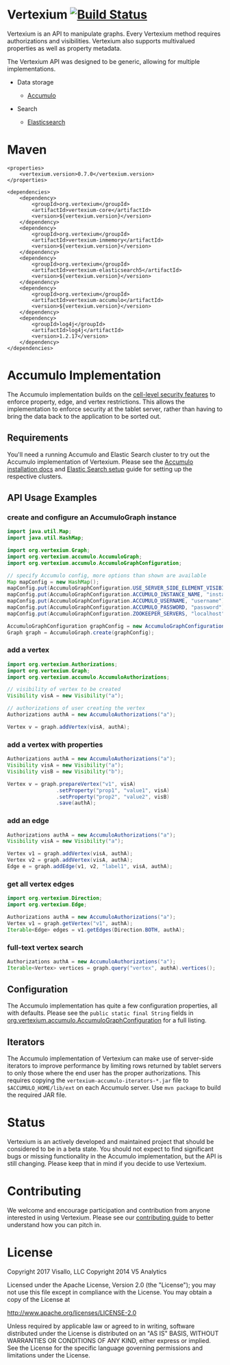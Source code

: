Vertexium [![Build Status](https://travis-ci.org/visallo/vertexium.svg?branch=master)](https://travis-ci.org/visallo/vertexium)
=========

Vertexium is an API to manipulate graphs. Every Vertexium method requires authorizations
and visibilities. Vertexium also supports multivalued properties as well as property
metadata.

The Vertexium API was designed to be generic, allowing for multiple implementations.

* Data storage
  * [Accumulo](accumulo/README.md)

* Search
  * [Elasticsearch](elasticsearch5/README.md)

Maven
=====

```
<properties>
    <vertexium.version>0.7.0</vertexium.version>
</properties>
```

```
<dependencies>
    <dependency>
        <groupId>org.vertexium</groupId>
        <artifactId>vertexium-core</artifactId>
        <version>${vertexium.version}</version>
    </dependency>
    <dependency>
        <groupId>org.vertexium</groupId>
        <artifactId>vertexium-inmemory</artifactId>
        <version>${vertexium.version}</version>
    </dependency>
    <dependency>
        <groupId>org.vertexium</groupId>
        <artifactId>vertexium-elasticsearch5</artifactId>
        <version>${vertexium.version}</version>
    </dependency>
    <dependency>
        <groupId>org.vertexium</groupId>
        <artifactId>vertexium-accumulo</artifactId>
        <version>${vertexium.version}</version>
    </dependency>
    <dependency>
        <groupId>log4j</groupId>
        <artifactId>log4j</artifactId>
        <version>1.2.17</version>
    </dependency>
</dependencies>
```

Accumulo Implementation
=======================

The Accumulo implementation builds on the [cell-level security features](https://accumulo.apache.org/1.5/accumulo_user_manual.html#_security)
to enforce property, edge, and vertex restrictions. This allows the implementation
to enforce security at the tablet server, rather than having to bring the data
back to the application to be sorted out.

Requirements
------------

You'll need a running Accumulo and Elastic Search cluster to try out the Accumulo implementation
of Vertexium. Please see the [Accumulo installation docs](https://accumulo.apache.org/1.5/accumulo_user_manual.html#_installation)
and [Elastic Search setup](http://www.elasticsearch.org/guide/en/elasticsearch/reference/current/setup.html)
guide for setting up the respective clusters.

API Usage Examples
------------------

### create and configure an AccumuloGraph instance

```java
import java.util.Map;
import java.util.HashMap;

import org.vertexium.Graph;
import org.vertexium.accumulo.AccumuloGraph;
import org.vertexium.accumulo.AccumuloGraphConfiguration;

// specify Accumulo config, more options than shown are available
Map mapConfig = new HashMap();
mapConfig.put(AccumuloGraphConfiguration.USE_SERVER_SIDE_ELEMENT_VISIBILITY_ROW_FILTER, false);
mapConfig.put(AccumuloGraphConfiguration.ACCUMULO_INSTANCE_NAME, "instance_name");
mapConfig.put(AccumuloGraphConfiguration.ACCUMULO_USERNAME, "username");
mapConfig.put(AccumuloGraphConfiguration.ACCUMULO_PASSWORD, "password");
mapConfig.put(AccumuloGraphConfiguration.ZOOKEEPER_SERVERS, "localhost");

AccumuloGraphConfiguration graphConfig = new AccumuloGraphConfiguration(mapConfig);
Graph graph = AccumuloGraph.create(graphConfig);
```

### add a vertex

```java
import org.vertexium.Authorizations;
import org.vertexium.Graph;
import org.vertexium.accumulo.AccumuloAuthorizations;

// visibility of vertex to be created
Visibility visA = new Visibility("a");

// authorizations of user creating the vertex
Authorizations authA = new AccumuloAuthorizations("a");

Vertex v = graph.addVertex(visA, authA);
```

### add a vertex with properties

```java
Authorizations authA = new AccumuloAuthorizations("a");
Visibility visA = new Visibility("a");
Visibility visB = new Visibility("b");

Vertex v = graph.prepareVertex("v1", visA)
                .setProperty("prop1", "value1", visA)
                .setProperty("prop2", "value2", visB)
                .save(authA);
```

### add an edge

```java
Authorizations authA = new AccumuloAuthorizations("a");
Visibility visA = new Visibility("a");

Vertex v1 = graph.addVertex(visA, authA);
Vertex v2 = graph.addVertex(visA, authA);
Edge e = graph.addEdge(v1, v2, "label1", visA, authA);
```

### get all vertex edges

```java
import org.vertexium.Direction;
import org.vertexium.Edge;

Authorizations authA = new AccumuloAuthorizations("a");
Vertex v1 = graph.getVertex("v1", authA);
Iterable<Edge> edges = v1.getEdges(Direction.BOTH, authA);
```

### full-text vertex search

```java
Authorizations authA = new AccumuloAuthorizations("a");
Iterable<Vertex> vertices = graph.query("vertex", authA).vertices();
```

Configuration
-------------

The Accumulo implementation has quite a few configuration properties, all with
defaults. Please see the `public static final String` fields in
[org.vertexium.accumulo.AccumuloGraphConfiguration](vertexium-accumulo/src/main/java/org/neolumin/vertexium/accumulo/AccumuloGraphConfiguration.java?source=c#L29) for a full
listing.

Iterators
------------------
The Accumulo implementation of Vertexium can make use of server-side iterators
to improve performance by limiting rows returned by tablet servers to only those
where the end user has the proper authorizations. This requires copying the
`vertexium-accumulo-iterators-*.jar` file to `$ACCUMULO_HOME/lib/ext` on each
Accumulo server. Use `mvn package` to build the required JAR file.

Status
======

Vertexium is an actively developed and maintained project that should be
considered to be in a beta state. You should not expect to find significant
bugs or missing functionality in the Accumulo implementation, but the API is
still changing. Please keep that in mind if you decide to use Vertexium.

Contributing
============

We welcome and encourage participation and contribution from anyone interested
in using Vertexium. Please see our [contributing guide](https://github.com/visallo/vertexium/blob/master/CONTRIBUTING.md)
to better understand how you can pitch in.

License
=======

Copyright 2017 Visallo, LLC
Copyright 2014 V5 Analytics

Licensed under the Apache License, Version 2.0 (the "License");
you may not use this file except in compliance with the License.
You may obtain a copy of the License at

   http://www.apache.org/licenses/LICENSE-2.0

Unless required by applicable law or agreed to in writing, software
distributed under the License is distributed on an "AS IS" BASIS,
WITHOUT WARRANTIES OR CONDITIONS OF ANY KIND, either express or implied.
See the License for the specific language governing permissions and
limitations under the License.

